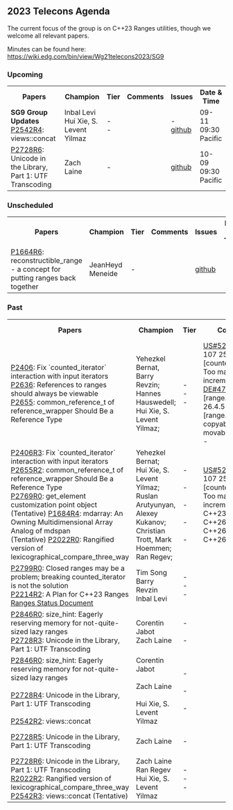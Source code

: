 ## 2023 Telecons Agenda

The current focus of the group is on C++23 Ranges utilities, though we welcome all relevant papers.

Minutes can be found here: https://wiki.edg.com/bin/view/Wg21telecons2023/SG9

### Upcoming

<table>
<tr>
<th>Papers
<th>Champion
<th>Tier
<th>Comments 
<th>Issues
<th>Date & Time

<tr>
<td><strong>SG9 Group Updates</strong>
<br/><a href="https://isocpp.org/files/papers/P2542R4.html">P2542R4</a>: views::concat
<td>Inbal Levi
<br/>Hui Xie, S. Levent Yilmaz
<td>-
<br/>-
<td>
<td>-
<br/><a href="https://wg21.link/P2542/github">github</a>
<td>09-11 <br/> 09:30 Pacific


<tr>
<td><a href="https://isocpp.org/files/papers/P2728R6.html">P2728R6</a>: Unicode in the Library, Part 1: UTF Transcoding
<td>Zach Laine
<td>-
<td>
<td><a href="https://wg21.link/P2728/github">github</a>
<td>10-09 <br/> 09:30 Pacific


</table>
  
### Unscheduled
  
<table>
<tr>
<th>Papers
<th>Champion
<th>Tier
<th>Comments 
<th>Issues
<th>Date & Time

<tr>
<td><a href="https://isocpp.org/files/papers/P1664R6.html">P1664R6</a>: reconstructible_range - a concept for putting ranges back together
<td>JeanHeyd Meneide
<td>-
<td>
<br/>
<td><a href="http://wg21.link/P1664/github">github</a>
<td>

<!---  
<br/><a href="https://cplusplus.github.io/LWG/issue3534">LWG3534</a>: ranges::set_intersection and ranges::set_difference algorithm requirements are too strict
<br/><a href="http://wg21.link/LWG3534/github">github</a>
-->

</table>

### Past

<table>
<tr>
<th>Papers
<th>Champion
<th>Tier
<th>Comments 
<th>Issues
<th>Date & Time

<tr>
<td>
<a href="https://raw.githack.com/YehezkelShB/cpp_proposals/P2406R2/P2406-counted-iterator-and-input-iterators.html">P2406</a>: Fix `counted_iterator` interaction with input iterators<br/>
<a href="https://wg21.link/P2636">P2636</a>: References to ranges should always be viewable<br/>
<a href="https://wg21.link/P2655">P2655</a>: common_reference_t of reference_wrapper Should Be a Reference Type<br/>

<td>
Yehezkel Bernat, Barry Revzin;<br/>
Hannes Hauswedell;<br/>
Hui Xie, S. Levent Yilmaz;<br/>
<td>
-<br/>
-<br/>
-

<td>
<a href="https://github.com/cplusplus/nbballot/issues/523">US#523</a>: US 46-107 25.5.7.1 [counted.iterator] Too many iterator increments<br/>
<a href="https://github.com/cplusplus/nbballot/issues/472">DE#472</a>: 26.7.6.1 [range.all.general], 26.4.5 [range.refinements] copyable and movable views<br/>
-

<td>
<a href="https://github.com/cplusplus/nbballot/issues/523">github</a>
<a href="https://github.com/cplusplus/nbballot/issues/472">github</a>
<a href="https://wg21.link/P2655/github">github</a>

<td>01-02<br/> 9:30 Pacific

  
<tr>
  
<td>
<a href="https://isocpp.org/files/papers/P2406R3.html">P2406R3</a>: Fix `counted_iterator` interaction with input iterators
  <br/><a href="https://isocpp.org/files/papers/P2655R2.html">P2655R2</a>: common_reference_t of reference_wrapper Should Be a Reference Type
  <br/><a href="https://www.open-std.org/jtc1/sc22/wg21/docs/papers/2023/p2769r0.html">P2769R0</a>: get_element customization point object
  <br/>(Tentative) <a href="https://www.open-std.org/jtc1/sc22/wg21/docs/papers/2023/p1684r4.html">P1684R4</a>: mdarray: An Owning Multidimensional Array Analog of mdspan
  <br/>(Tentative) <a href="https://isocpp.org/files/papers/P2022R0.pdf">P2022R0</a>: Rangified version of lexicographical_compare_three_way
<td>
  Yehezkel Bernat;
  <br/>Hui Xie, S. Levent Yilmaz;
  <br/>Ruslan Arutyunyan, Alexey Kukanov;
  <br/>Christian Trott, Mark Hoemmen;
  <br/>Ran Regev;
<td>
  -<br/>
  <br/>-<br/>
  <br/>-<br/>
  <br/>-<br/>
  <br/>-<br/>
<td>
  <a href="https://github.com/cplusplus/nbballot/issues/523">US#523</a>: US 46-107 25.5.7.1 [counted.iterator] Too many iterator increments
  <br/>C++23
  <br/>C++26
  <br/>C++26
  <br/>C++26
<td>
  <a href="https://wg21.link/P2406/github">github</a>
  <a href="https://wg21.link/P2655/github">github</a>
  <a href="https://wg21.link/P2769/github">github</a>
  <a href="https://wg21.link/P1684/github">github</a>
  <a href="https://wg21.link/P2022/github">github</a>
<td>02-06 (Issaquah) <br/> 13:00 Pacific

<tr>
    
<td>
<a href="https://www.open-std.org/jtc1/sc22/wg21/docs/papers/2023/p2799r0.html">P2799R0</a>: Closed ranges may be a problem; breaking counted_iterator is not the solution<br/>
<a href="https://wg21.link/p2214">P2214R2</a>: A Plan for C++23 Ranges<br/>
<a href="https://docs.google.com/spreadsheets/d/1L4NqXfD21To_BCycVuRn_sbfqOGMPVCZ/edit?usp=sharing&ouid=110629087461400411513&rtpof=true&sd=true">Ranges Status Document</a>
<td>Tim Song
<br/>Barry Revzin
<br/>Inbal Levi
<td>-
<br/>-
<br/>-
<td>
<td><a href="http://wg21.link/P2799/github">github</a><br/><a href="http://wg21.link/P2214/github">github</a><br/>-
<td>03-13 <br/> 09:30 Pacific

  
<tr>
  
<td><a href="https://isocpp.org/files/papers/P2846R0.pdf">P2846R0</a>: size_hint: Eagerly reserving memory for not-quite-sized
lazy ranges<br/>
  <a href="https://isocpp.org/files/papers/P2728R3.html">P2728R3</a>: Unicode in the Library, Part 1: UTF Transcoding
<td>Corentin Jabot<br/>Zach Laine
<td>-<br/><br/>-
<td>
<td><a href="https://wg21.link/P2846/github">github</a><br/><a href="https://wg21.link/P2728/github">github</a>
<td>05-15 <br/> 09:30 Pacific

<tr>
  
<td><a href="https://isocpp.org/files/papers/P2846R0.pdf">P2846R0</a>: size_hint: Eagerly reserving memory for not-quite-sized
lazy ranges
<br/><br/><a href="https://isocpp.org/files/papers/P2728R4.html">P2728R4</a>: Unicode in the Library, Part 1: UTF Transcoding
<br/><br/><a href="https://www.open-std.org/jtc1/sc22/wg21/docs/papers/2022/p2542r2.html">P2542R2</a>: views::concat
<td>Corentin Jabot
<br/><br/>Zach Laine
<br/><br/>Hui Xie, S. Levent Yilmaz
<td>-<br/><br/>-<br/><br/>-
<td>
<td><a href="https://wg21.link/P2846/github">github</a>
<br/><br/><a href="https://wg21.link/P2728/github">github</a>
<br/><br/><a href="https://wg21.link/P2542/github">github</a>
<td>06-12 <br/> 00:30 Pacific

<tr>
  
<td><a href="https://isocpp.org/files/papers/P2728R5.html">P2728R5</a>: Unicode in the Library, Part 1: UTF Transcoding
<td>Zach Laine
<td>-
<td>
<td><a href="https://wg21.link/P2728/github">github</a>
<td>07-10 <br/> 09:30 Pacific


<tr>
<td><a href="https://isocpp.org/files/papers/P2728R6.html">P2728R6</a>: Unicode in the Library, Part 1: UTF Transcoding
<br/><a href="https://www.open-std.org/jtc1/sc22/wg21/docs/papers/2023/p2022r2.pdf">R2022R2</a>: Rangified version of lexicographical_compare_three_way
<br/><a href="https://www.open-std.org/jtc1/sc22/wg21/docs/papers/2023/p2542r3.html">P2542R3</a>: views::concat (Tentative)
<td>Zach Laine
<br/>Ran Regev
<br/>Hui Xie, S. Levent Yilmaz
<td>-
<br/>-
<br/>-
<td>
<td><a href="https://wg21.link/P2728/github">github</a>
<br/><a href="https://wg21.link/P2022/github">github</a>
<br/><a href="https://wg21.link/P2542/github">github</a>
<td>08-14 <br/> 09:30 Pacific

</table>
